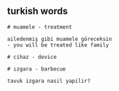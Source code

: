 ## turkish words

```shell
# muamele - treatment

ailedenmiş gibi muamele göreceksin 
- you will be treated like family

# cihaz - device

# ızgara - barbecue

tavuk izgara nasil yapilir?
```
